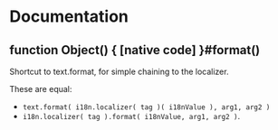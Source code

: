 # Documentation

## function Object() { [native code] }#format()
Shortcut to text.format, for simple chaining to the localizer.

These are equal:
- `text.format( i18n.localizer( tag )( i18nValue ), arg1, arg2 )`
- `i18n.localizer( tag ).format( i18nValue, arg1, arg2 )`.
